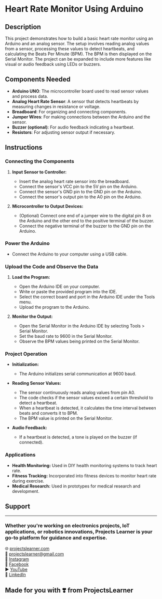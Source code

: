 # Heart Rate Monitor Using Arduino

## Description

This project demonstrates how to build a basic heart rate monitor using an Arduino and an analog sensor. The setup involves reading analog values from a sensor, processing these values to detect heartbeats, and calculating the Beats Per Minute (BPM). The BPM is then displayed on the Serial Monitor. The project can be expanded to include more features like visual or audio feedback using LEDs or buzzers.

## Components Needed

- **Arduino UNO**: The microcontroller board used to read sensor values and process data.
- **Analog Heart Rate Sensor**: A sensor that detects heartbeats by measuring changes in resistance or voltage.
- **Breadboard**: For organizing and connecting components.
- **Jumper Wires**: For making connections between the Arduino and the sensor.
- **Buzzer (optional)**: For audio feedback indicating a heartbeat.
- **Resistors**: For adjusting sensor output if necessary.



## Instructions

### Connecting the Components

1. **Input Sensor to Controller:**
   - Insert the analog heart rate sensor into the breadboard.
   - Connect the sensor's VCC pin to the 5V pin on the Arduino.
   - Connect the sensor's GND pin to the GND pin on the Arduino.
   - Connect the sensor's output pin to the A0 pin on the Arduino.

2. **Microcontroller to Output Devices:**
   - (Optional) Connect one end of a jumper wire to the digital pin 8 on the Arduino and the other end to the positive terminal of the buzzer.
   - Connect the negative terminal of the buzzer to the GND pin on the Arduino.

### Power the Arduino

- Connect the Arduino to your computer using a USB cable.

### Upload the Code and Observe the Data

1. **Load the Program:**
   - Open the Arduino IDE on your computer.
   - Write or paste the provided program into the IDE.
   - Select the correct board and port in the Arduino IDE under the Tools menu.
   - Upload the program to the Arduino.

2. **Monitor the Output:**
   - Open the Serial Monitor in the Arduino IDE by selecting Tools > Serial Monitor.
   - Set the baud rate to 9600 in the Serial Monitor.
   - Observe the BPM values being printed on the Serial Monitor.

### Project Operation

- **Initialization:**
  - The Arduino initializes serial communication at 9600 baud.

- **Reading Sensor Values:**
  - The sensor continuously reads analog values from pin A0.
  - The code checks if the sensor values exceed a certain threshold to detect a heartbeat.
  - When a heartbeat is detected, it calculates the time interval between beats and converts it to BPM.
  - The BPM value is printed on the Serial Monitor.

- **Audio Feedback:**
  - If a heartbeat is detected, a tone is played on the buzzer (if connected).

### Applications

- **Health Monitoring:** Used in DIY health monitoring systems to track heart rate.
- **Fitness Tracking:** Incorporated into fitness devices to monitor heart rate during exercise.
- **Medical Research:** Used in prototypes for medical research and development.

## Support

---

### Whether you're working on electronics projects, IoT applications, or robotics innovations, Projects Learner is your go-to platform for guidance and expertise.

🌐 [projectslearner.com](https://www.projectslearner.com)  
📧 [projectslearner@gmail.com](mailto:projectslearner@gmail.com)  
📸 [Instagram](https://www.instagram.com/projectslearner/)  
📘 [Facebook](https://www.facebook.com/projectslearner)  
▶️ [YouTube](https://www.youtube.com/@ProjectsLearner)  
📘 [LinkedIn](https://www.linkedin.com/in/projectslearner)  

## Made for you with ❣️ from ProjectsLearner